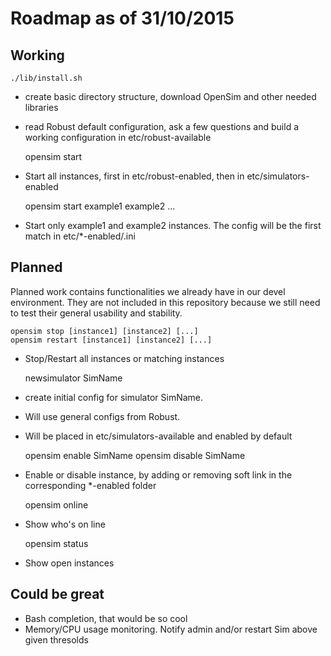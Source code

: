 # Roadmap as of 31/10/2015

## Working

    ./lib/install.sh

- create basic directory structure, download OpenSim and other needed libraries
- read Robust default configuration, ask a few questions and build a working configuration in etc/robust-available


    opensim start

- Start all instances, first in etc/robust-enabled, then in etc/simulators-enabled


    opensim start example1 example2 ...

- Start only example1 and example2 instances.
  The config will be the first match in etc/*-enabled/<name>.ini

Planned
-------

Planned work contains functionalities we already have in our devel
environment. They are not included in this repository because 
we still need to test their general usability and stability.


    opensim stop [instance1] [instance2] [...]
    opensim restart [instance1] [instance2] [...]

-  Stop/Restart all instances or matching instances


    newsimulator SimName

-  create initial config for simulator SimName.
-  Will use general configs from Robust.
-  Will be placed in etc/simulators-available and enabled by default


    opensim enable SimName
    opensim disable SimName

-  Enable or disable instance, by adding or removing soft link in the 
  corresponding *-enabled folder


    opensim online

- Show who's on line


    opensim status

- Show open instances

Could be great
--------------

- Bash completion, that would be so cool
- Memory/CPU usage monitoring. 
  Notify admin and/or restart Sim above given thresolds
